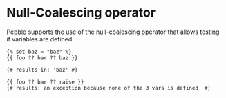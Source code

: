 # Null-Coalescing operator

Pebble supports the use of the null-coalescing operator that allows testing if variables are defined.
```twig
{% set baz = "baz" %}
{{ foo ?? bar ?? baz }}

{# results in: 'baz' #}

{{ foo ?? bar ?? raise }}
{# results: an exception because none of the 3 vars is defined  #}
```